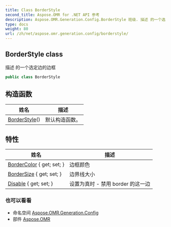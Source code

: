 ```yaml
---
title: Class BorderStyle
second_title: Aspose.OMR for .NET API 参考
description: Aspose.OMR.Generation.Config.BorderStyle 班级. 描述 的一个选定边的边框
type: docs
weight: 80
url: /zh/net/aspose.omr.generation.config/borderstyle/
---
```

## BorderStyle class

描述 的一个选定边的边框

```csharp
public class BorderStyle
```

## 构造函数

| 姓名 | 描述 |
| --- | --- |
| [BorderStyle](borderstyle/)() | 默认构造函数。 |

## 特性

| 姓名 | 描述 |
| --- | --- |
| [BorderColor](../../aspose.omr.generation.config/borderstyle/bordercolor/) { get; set; } | 边框颜色 |
| [BorderSize](../../aspose.omr.generation.config/borderstyle/bordersize/) { get; set; } | 边界线大小 |
| [Disable](../../aspose.omr.generation.config/borderstyle/disable/) { get; set; } | 设置为真时 - 禁用 border 的这一边 |

### 也可以看看

* 命名空间 [Aspose.OMR.Generation.Config](../../aspose.omr.generation.config/)
* 部件 [Aspose.OMR](../../)


